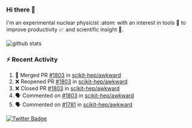 ### Hi there 👋 

I'm an experimental nuclear physicist :atom: with an interest in tools :wrench: to improve productivity :chart_with_upwards_trend: and scientific insight :telescope:.

![github stats](https://github-readme-stats.vercel.app/api?username=agoose77&show_icons=true&hide_rank=true&hide_title=true&bg_color=30,e76445,904e95&text_color=efe3ec&icon_color=efe3ec)
<!--
**agoose77/agoose77** is a ✨ _special_ ✨ repository because its `README.md` (this file) appears on your GitHub profile.

Here are some ideas to get you started:

- 🔭 I’m currently working on ...
- 🌱 I’m currently learning ...
- 👯 I’m looking to collaborate on ...
- 🤔 I’m looking for help with ...
- 💬 Ask me about ...
- 📫 How to reach me: ...
- 😄 Pronouns: ...
- ⚡ Fun fact: ...
-->

### :zap: Recent Activity
<!--START_SECTION:activity-->
1. 🎉 Merged PR [#1803](https://github.com/scikit-hep/awkward/pull/1803) in [scikit-hep/awkward](https://github.com/scikit-hep/awkward)
2. ❌ Reopened PR [#1803](https://github.com/scikit-hep/awkward/pull/1803) in [scikit-hep/awkward](https://github.com/scikit-hep/awkward)
3. ❌ Closed PR [#1803](https://github.com/scikit-hep/awkward/pull/1803) in [scikit-hep/awkward](https://github.com/scikit-hep/awkward)
4. 🗣 Commented on [#1803](https://github.com/scikit-hep/awkward/issues/1803) in [scikit-hep/awkward](https://github.com/scikit-hep/awkward)
5. 🗣 Commented on [#1781](https://github.com/scikit-hep/awkward/issues/1781) in [scikit-hep/awkward](https://github.com/scikit-hep/awkward)
<!--END_SECTION:activity-->


[![Twitter Badge](https://img.shields.io/twitter/follow/agoose77?style=flat-square&logo=Twitter&logoColor=white&color=cornflowerblue)](https://twitter.com/agoose77)
